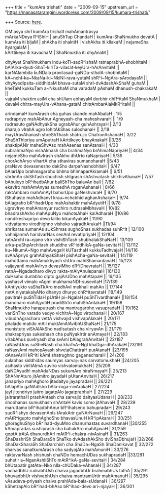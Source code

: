 +++
title = "kumAra trishatI"
date = "2009-09-15"
upstream_url = "https://manasataramgini.wordpress.com/2009/09/15/kumara-trishati/"

+++
Source: [here](https://manasataramgini.wordpress.com/2009/09/15/kumara-trishati/).

OM asya shrI kumAra trishatI mahAmantrasya  
mArkaNDeya R^iShiH \| anuShTup ChandaH \| kumAra-ShaNmukho devatA \|  
kumAra iti bIjaM \| shAkha iti shaktiH \| vishAkha iti kIlakaM \|
nejameSha ityargalaM \|  
kArttikeya iti kavachaM \| ShaNmukha iti dhyAnaM \|

dhyAyet ShaNmukham indu-koTi-sadR^ishaM ratnaprabhA-shobhitaM \|  
bAlArka-dyuti-ShaT-kirITa-vilasat-keyUra-hArAnvitaM \|\|  
karNAlambita kuNDala pravilasad-gaNDa-sthalA-shobhitaM \|  
kA\~nchI-ka\~NkaNa-ki\~NkiNI-rava-yutaM shR^i\~NgAra-sArodayaM \|\|  
dhyAyedIpsita-siddhidaM bhava-sutaM shrI-dvAdashAkShaM guhaM \|  
kheTaM kukkuTam a\~NkushaM cha varadaM pAshaM dhanush-chakrakaM \|\|  
vajraM shaktim asiM cha shUlam abhayaM dorbhir dhR^itaM ShaNmukhaM \|  
devaM chitra-mayUra-vAhana-gataM chitrAmbarAlaMkR^itaM \|\|

arindamaH kumArash cha guhas skando mahAbalaH \| 1/5  
rudrapriyo mahAbAhur Agneyash-cha maheshvaraH \|\| 1/9  
rudrasuto gaNAdhyakSha ugrabAhur guhAshrayaH \| 2/13  
sharajo vIrahA ugro lohitAkShas sulochanaH \|\| 2/18  
mayUravAhanash shreShThash shatrujic ChatrunAshanaH \| 3/22  
ShaShThIpriya umAputraH kArttikeyo bhayAnakaH \|\|3/26  
shaktipANir maheShvAso mahAsenas sanAtanaH \| 4/30  
subrahmaNyo vishAkhash cha brahmaNyo brAhmaNapriyaH \|\| 4/34  
nejameSho mahAvIrash shAkho dhUrto raNapriyaH \| 5/39  
chorAchAryo vihartA cha sthaviras sumanoharaH \|\|5/43  
praNavo devasenesho dakSho darpaNashobhitaH \| 6/47  
bAlarUpo brahmagarbho bhImo bhImaparAkramaH \|\| 6/51  
shrImAn shiShTash shuchish shIgrash shAshvatash shikhivAhanaH \| 7/57  
bAhuleyo bR^ihadbAhur baliShTho balavAn balI \| 7/62  
ekavIro mahAmAnyas sumedhA roganAshanaH \| 8/66  
raktAmbaro mahAmAyI bahurUpo gaNeshvaraH \|\| 8/70  
iShuhasto mahAdhanvI krau\~nchabhid aghanAshakaH \| 9/74  
bAlagraho bR^ihadrUpo mahAshaktir mahAdyutiH \|\| 9/78  
ugravIryo mahAmanyur ruchiro rudrasaMbhavaH \| 10/82  
bhadrashAkho mahApuNyo mahotsAhaH kalAdharaH \|\|10/86  
nandikeshapriyo devo lalito lokanAyakaH \| 11/90  
vidvattamo virodhighno vishoko vajradhArakaH \|\|11/94  
shrIkaras sumanAs sUkShmas sughoShas sukhadas suhR^it \| 12/100  
vahnijanmA haridvarNas senAnI revatIpriyaH \|\| 12/104  
ratnArchI ra\~njano vIro vishiShTash shubhalakShaNaH \| 13/109  
arka-puShpArchitash shuddho vR^iddhikA-gaNa-sevitaH \|\| 13/112  
ku\~NkumA\~Ngo mahAvegaH kUTasthaH kukkuTadhvajaH \|14/116  
svAhApriyo grahAdhyakShaH pishAcha-gaNa-sevitaH \|\| 14/119  
mahottamo mahAmukhyash shUro mahiShamardanaH \| 15/123  
vaijayantI mahAvIryo devasiMho dR^iDhavrataH \|\| 15/127  
ratnA\~Ngadadharo divyo rakta-mAlyAnulepanaH \|16/130  
duHsaho durlabho dIpto gajArUDho mahAtapaH \|\| 16/135  
yashasvI vimalo vAgmI mukhamaNDI-susevitaH \|17/139  
kAntiyukto vaShaTkAro medhAvI mekhalI mahAn \|\| 17/144  
netA niyatakalyANo dhanyo dhuryo dhR^itavrataH \|18/149  
pavitraH puShTidaH pUrtiH pi\~NgalaH puShTivardhanaH \|\|18/154  
manoharo mahAjyotiH pradiShTo mahiShAntakaH \| 19/158  
ShaNmukho haraputrash cha mantragarbho vasupradaH \|\| 19/162  
variShTho varado vedyo vichitrA\~Ngo virochanaH \| 20/167  
vibudhAgracharo vettA vishvajid vishvapAlakaH \|\| 20/171  
phalado matido mAlI muktAmAlAvibhUShaNaH \| 21/175  
munistuto viShAlAkSho nadIsutash cha vIryavAn \|\| 21/179  
shakrapriyas sukeshash cha puNyakIrtir anAmayaH \| 22/183  
vIrabAhus suvIryash cha svAmI bAlagrahAnvitaH \|\| 22/187  
raNashUras suSheNash cha khaTvA\~NgI khaDga-dhArakaH \|23/191  
raNasvAmI mahopAyash shvetaChattraH purAtanaH \|\|23/195  
dAnavAriH kR^itI kAmI shatrughno gaganecharaH \| 24/200  
sulabhas siddhidas saumyas sarvaj\~nas sarvatomukhaH \|\|24/205  
asihasto vinItAtmA suvIro vishvatomukhaH \| 25/209  
daNDAyudhI mahAdaNDas sukumAro hiraNmayaH \|\| 25/213  
ShANmAturo jitAmitro jayadaH pUtanAnvitaH \| 26/217  
janapriyo mahAghoro jitadaityo jayapradaH \|\| 26/221  
bAlapAlo gaNAdIsho bAla-roga-nivArakaH \| 27/224  
jayI jitendriyo jaitro jagatpAlo jagatprabhuH \|\| 27/229  
jaitrarathaH prashAntash cha sarvajid daityasUdanaH \| 28/233  
shobhanas sumukhash shAntaH kavis somo jitAhavaH \|\| 28/239  
maruttamo bR^ihadbhAnur bR^ihatseno bahupradaH \| 29/243  
sudR^ishyo devasenAnIs tArakArir guNArNavaH \|\| 29/247  
mAtR^igupto mahAghoSho bhavasUnuH kR^ipAkaraH \| 30/251  
ghoraghuShyo bR^ihad-dyuMno dhanurhastas suvardhanaH \|\|30/255  
kAmapradas sushiprash cha bahukAro mahAjavaH \| 31/259  
goptA trAtA dhanurdhArI mAtR^i-chakra-nivAsinaH \|\| 31/263  
ShaDashriSh ShaDaraSh ShaTko dvAdashAkSho dviShaDbhujaH \|32/268  
ShaDakSharaSh ShaDarchish cha ShaDa\~NgaSh ShaDanIkavat \|\| 32/272  
sharvas sanatkumArash cha sadyojAto mahAmuniH \| 33/276  
raktavarNash shishush chaNDo hemachUDas sukhapradaH \|\|33/281  
suhetir a\~NganAshliShTo mAtR^ikA-gaNa-sevitaH \| 34/284  
bhUtapatir gatAta\~Nko nIla-chUDaka-vAhanaH \|\| 34/287  
vachadbhU rudrabhUsh chaiva jagadbhUr brahmabhUs tathA \| 35/291  
bhuvadbhUr vishvabhUsh chaiva mantramUrtir mahAmanuH \|\| 35/295  
vAsudeva-priyash chaiva prahlAda-bala-sUdanaH \| 36/297  
kShetrapAlo bR^ihad-bhAso bR^ihad-devo ari\~njayaH \|\| 36/301

